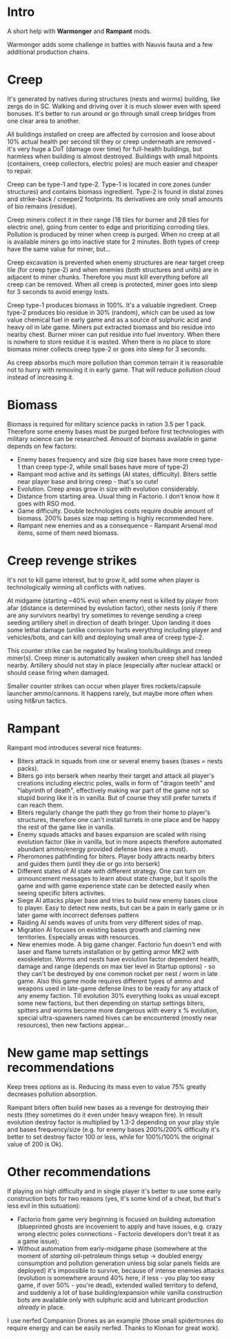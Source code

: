# Intro

A short help with __Warmonger__ and __Rampant__ mods.

Warmonger adds some challenge in battles with Nauvis fauna and a few additional production chains.

# Creep

It's generated by natives during structures (nests and worms) building, like zergs do in SC. Walking and driving over it is much slower even with speed bonuses. It's better to run around or go through small creep bridges from one clear area to another.

All buildings installed on creep are affected by corrosion and loose about 10% actual health per second till they or creep underneath are removed - it's very huge a DoT (damage over time) for full-health buildings, but harmless when building is almost destroyed. Buildings with small hitpoints (containers, creep collectors, electric poles) are much easier and cheaper to repair.

Creep can be type-1 and type-2. Type-1 is located in core zones (under structures) and contains biomass ingredient. Type-2 is found in distal zones and strike-back / creeper2 footprints. Its derivatives are only small amounts of bio remains (residue).

Creep miners collect it in their range (18 tiles for burner and 28 tiles for electric one), going from center to edge and prioritizing corroding tiles. Pollution is produced by miner when creep is purged. When no creep at all is available miners go into inactive state for 2 minutes. Both types of creep have the same value for miner, but...

Creep excavation is prevented when enemy structures are near target creep tile (for creep type-2) and when enemies (both structures and units) are in adjacent to miner chunks. Therefore you must kill everything before all creep can be removed. When all creep is protected, miner goes into sleep for 3 seconds to avoid energy losts.

Creep type-1 produces biomass in 100%. It's a valuable ingredient. Creep type-2 produces bio residue in 30% (random), which can be used as low value chemical fuel in early game and as a source of sulphuric acid and heavy oil in late game. Miners put extracted biomass and bio residue into nearby chest. Burner miner can put residue into fuel inventory. When there is nowhere to store residue it is wasted. When there is no place to store biomass miner collects creep type-2 or goes into sleep for 3 seconds.

As creep absorbs much more pollution than common terrain it is reasonable not to hurry with removing it in early game. That will reduce pollution cloud instead of increasing it.

# Biomass

Biomass is required for military science packs in ration 3.5 per 1 pack. Therefore some enemy bases must be purged before first technologies with military science can be researched. Amount of biomass available in game depends on few factors:

- Enemy bases frequency and size (big size bases have more creep type-1 than creep type-2, while small bases have more of type-2)
- Rampant mod active and its settings (AI states, difficulty). Biters settle near player base and bring creep - that's so cute!
- Evolution. Creep areas grow in size with evolution considerably.
- Distance from starting area. Usual thing in Factorio. I don't know how it goes with RSO mod.
- Game difficulty. Double technologies costs require double amount of biomass. 200% bases size map setting is highly recommended here.
- Rampant new enemies and as a consequence - Rampant Arsenal mod items, some of them need biomass.

# Creep revenge strikes

It's not to kill game interest, but to grow it, add some when player is technologically winning all conflicts with natives.

At midgame (starting ~40% evo) when enemy nest is killed by player from afar (distance is determined by evolution factor), other nests (only if there are any survivors nearby) try sometimes to revenge sending a creep seeding artillery shell in direction of death bringer. Upon landing it does some lethal damage (unlike corrosion hurts everything including player and vehicles/bots, and can kill) and deploying small area of creep type-2.

This counter strike can be negated by healing tools/buildings and creep miner(s). Creep miner is automatically awaken when creep shell has landed nearby. Artillery should not stay in place (especially after nuclear attack) or should cease firing when damaged.

Smaller counter strikes can occur when player fires rockets/capsule launcher ammo/cannons. It happens rarely, but maybe more often when using hit&run tactics.

# Rampant

Rampant mod introduces several nice features:

- Biters attack in squads from one or several enemy bases (bases = nests packs).
- Biters go into berserk when nearby their target and attack all player's creations including electric poles, walls in form of "dragon teeth" and "labyrinth of death", effectively making war part of the game not so stupid boring like it is in vanilla. But of course they still prefer turrets if can reach them.
- Biters regularly change the path they go from their home to player's structures, therefore one can't install turrets in one place and be happy the rest of the game like in vanilla.
- Enemy squads attacks and bases expansion are scaled with rising evolution factor (like in vanilla, but in more aspects therefore automated abundant ammo/energy provided defense lines are a must).
- Pheromones pathfinding for biters. Player body attracts nearby biters and guides them (until they die or go into berserk)
- Different states of AI state with different strategy. One can turn on announcement messages to learn about state change, but it spoils the game and with game experience state can be detected easily when seeing specific biters activites.
- Siege AI attacks player base and tries to build new enemy bases close to player. Easy to detect new nests, but can be a pain in early game or in later game with incorrect defenses pattern
- Raiding AI sends waves of units from very different sides of map.
- Migration AI focuses on existing bases growth and claiming new territories. Especially areas with resources.
- New enemies mode. A big game changer. Factorio fun doesn't end with laser and flame turrets installation or by getting armor MK2 with exoskeleton. Worms and nests have evolution factor dependent health, damage and range (depends on max tier level in Startup options) - so they can't be destroyed by one common rocket per nest / worm in late game. Also this game mode requires different types of ammo and weapons used in late-game defense lines to be ready for any attack of any enemy faction. Till evolution 30% everything looks as usual except some new factions, but then depending on startup settings biters, spitters and worms become more dangerous with every x % evolution, special ultra-spawners named hives can be encountered (mostly near resources), then new factions appear...

# New game map settings recommendations

Keep trees options as is. Reducing its mass even to value 75% greatly decreases pollution absorption.

 Rampant biters often build new bases as a revenge for destroying their nests (they sometimes do it even under heavy weapon fire). In result evolution destroy factor is multiplied by 1.3-2 depending on your play style and bases frequency/size (e.g. for enemy bases 200%/200% difficulty it's better to set destroy factor 100 or less, while for 100%/100% the original value of 200 is Ok).

# Other recommendations

If playing on high difficulty and in single player it's better to use some early construction bots for two reasons (yes, it's some kind of a cheat, but that's less evil in this sutuation):

- Factorio from game very beginning is focused on building automation (blueprinted ghosts are incovenient to apply and have issues, e.g. crazy wrong electric poles connections - Factorio developers don't treat it as a game issue);
- Without automation from early-midgame phase (somewhere at the moment of _starting_ oil-petroleum things setup -> doubled energy consumption and pollution generation unless big solar panels fields are deployed) it's impossible to survive, because of intense enemies attacks (evolution is somewhere around 40% here, if less - you play too easy game, if over 50% - you're dead), extended walled territory to defend, and suddenly a lot of base building/expansion while vanilla construction bots are available only with sulphuric acid and lubricant production _already_ in place.

I use nerfed Companion Drones as an example (those small spidertrones do require energy and can be easily nerfed. Thanks to Klonan for great work).

